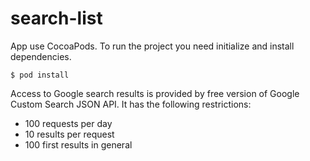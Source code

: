 # search-list
App use CocoaPods. To run the project you need initialize and install dependencies.
```
$ pod install
```
Access to Google search results is provided by free version of Google Custom Search JSON API. It has the following restrictions:
- 100 requests per day
- 10 results per request
- 100 first results in general
